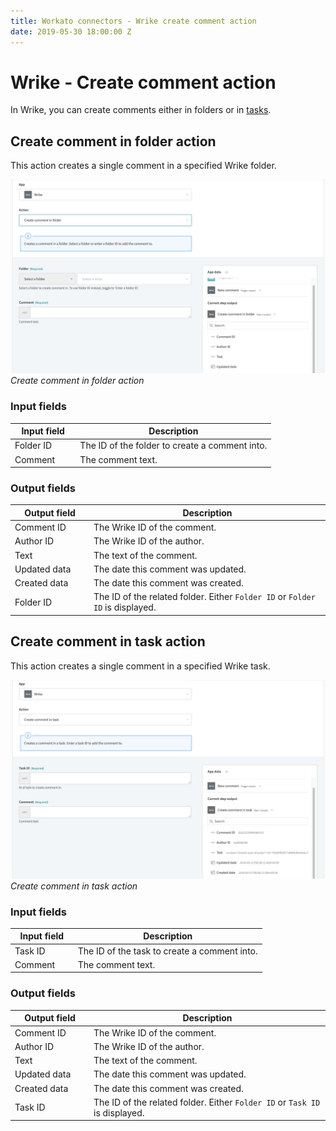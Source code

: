 ```yaml
---
title: Workato connectors - Wrike create comment action
date: 2019-05-30 18:00:00 Z
---
```


# Wrike - Create comment action

In Wrike, you can create comments either in folders or in [tasks](#create-comment-in-task-action).

## Create comment in folder action

This action creates a single comment in a specified Wrike folder.

![Create comment in folder action](/assets/images/connectors/Wrike/create-comment-in-folder-action.png)
*Create comment in folder action*

### Input fields

<table class="unchanged rich-diff-level-one">
  <thead>
    <tr>
        <th width='25%'>Input field</th>
        <th>Description</th>
    </tr>
  </thead>
  <tbody>
    <tr>
      <td>Folder ID</a></td>
      <td>
        The ID of the folder to create a comment into.
      </td>
    </tr>
    <tr>
      <td>Comment</a></td>
      <td>
        The comment text.
      </td>
    </tr>
  </tbody>
</table>

### Output fields

<table class="unchanged rich-diff-level-one">
  <thead>
    <tr>
        <th width='25%'>Output field</th>
        <th>Description</th>
    </tr>
  </thead>
  <tbody>
    <tr>
      <td>Comment ID</td>
      <td>
        The Wrike ID of the comment.
      </td>
    </tr>  
    <tr>
      <td>Author ID</td>
      <td>
        The Wrike ID of the author.
      </td>
    </tr>
    <tr>
      <td>Text</td>
      <td>
        The text of the comment.
      </td>
    </tr>
    <tr>
      <td>Updated data</td>
      <td>
        The date this comment was updated.
      </td>
    </tr>
    <tr>
      <td>Created data</td>
      <td>
        The date this comment was created.
      </td>
    </tr>
    <tr>
      <td>Folder ID</td>
      <td>
        The ID of the related folder. Either <code>Folder ID</code> or <code>Folder ID</code> is displayed.
      </td>
    </tr>
  </tbody>
</table>


## Create comment in task action

This action creates a single comment in a specified Wrike task.

![Create comment in task action](/assets/images/connectors/Wrike/create-comment-in-task-action.png)
*Create comment in task action*

### Input fields

<table class="unchanged rich-diff-level-one">
  <thead>
    <tr>
        <th width='25%'>Input field</th>
        <th>Description</th>
    </tr>
  </thead>
  <tbody>
    <tr>
      <td>Task ID</a></td>
      <td>
        The ID of the task to create a comment into.
      </td>
    </tr>
    <tr>
      <td>Comment</a></td>
      <td>
        The comment text.
      </td>
    </tr>
  </tbody>
</table>

### Output fields

<table class="unchanged rich-diff-level-one">
  <thead>
    <tr>
        <th width='25%'>Output field</th>
        <th>Description</th>
    </tr>
  </thead>
  <tbody>
    <tr>
      <td>Comment ID</td>
      <td>
        The Wrike ID of the comment.
      </td>
    </tr>  
    <tr>
      <td>Author ID</td>
      <td>
        The Wrike ID of the author.
      </td>
    </tr>
    <tr>
      <td>Text</td>
      <td>
        The text of the comment.
      </td>
    </tr>
    <tr>
      <td>Updated data</td>
      <td>
        The date this comment was updated.
      </td>
    </tr>
    <tr>
      <td>Created data</td>
      <td>
        The date this comment was created.
      </td>
    </tr>
    <tr>
      <td>Task ID</td>
      <td>
        The ID of the related folder. Either <code>Folder ID</code> or <code>Task ID</code> is displayed.
      </td>
    </tr>
  </tbody>
</table>
